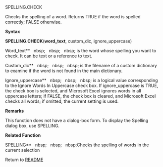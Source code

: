 SPELLING.CHECK

Checks the spelling of a word. Returns TRUE if the word is spelled
correctly; FALSE otherwise.

**Syntax**

**SPELLING.CHECK**(**word\_text**, custom\_dic, ignore\_uppercase)

Word\_text**&nbsp;&nbsp;&nbsp;nbsp;&nbsp;&nbsp;&nbsp;nbsp;&nbsp;&nbsp;&nbsp;nbsp;&nbsp;is the word whose spelling you want to
check. It can be text or a reference to text.

Custom\_dic**&nbsp;&nbsp;&nbsp;nbsp;&nbsp;&nbsp;&nbsp;nbsp;&nbsp;&nbsp;&nbsp;nbsp;&nbsp;is the filename of a custom
dictionary to examine if the word is not found in the main dictionary.

Ignore\_uppercase**&nbsp;&nbsp;&nbsp;nbsp;&nbsp;&nbsp;&nbsp;nbsp;&nbsp;&nbsp;&nbsp;nbsp;&nbsp;is a logical value
corresponding to the Ignore Words In Uppercase check box. If
ignore\_uppercase is TRUE, the check box is selected, and Microsoft
Excel ignores words in all uppercase letters; if FALSE, the check box is
cleared, and Microsoft Excel checks all words; if omitted, the current
setting is used.

**Remarks**

This function does not have a dialog-box form. To display the Spelling
dialog box, use SPELLING.

**Related Function**

[SPELLING](SPELLING.md)**&nbsp;&nbsp;&nbsp;nbsp;&nbsp;&nbsp;&nbsp;nbsp;&nbsp;&nbsp;&nbsp;nbsp;Checks the spelling of words in the current
selection



Return to [README](README.md)

